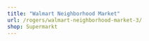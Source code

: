 ```yaml
---
title: "Walmart Neighborhood Market"
url: /rogers/walmart-neighborhood-market-3/
shop: Supermarkt
---
```

